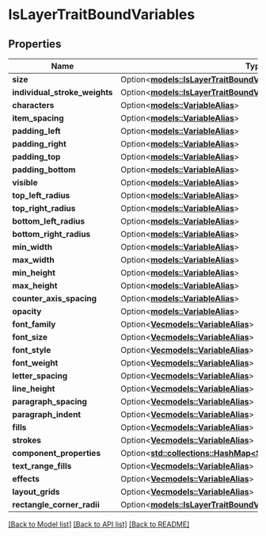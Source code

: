 # IsLayerTraitBoundVariables

## Properties

Name | Type | Description | Notes
------------ | ------------- | ------------- | -------------
**size** | Option<[**models::IsLayerTraitBoundVariablesSize**](IsLayerTrait_boundVariables_size.md)> |  | [optional]
**individual_stroke_weights** | Option<[**models::IsLayerTraitBoundVariablesIndividualStrokeWeights**](IsLayerTrait_boundVariables_individualStrokeWeights.md)> |  | [optional]
**characters** | Option<[**models::VariableAlias**](VariableAlias.md)> |  | [optional]
**item_spacing** | Option<[**models::VariableAlias**](VariableAlias.md)> |  | [optional]
**padding_left** | Option<[**models::VariableAlias**](VariableAlias.md)> |  | [optional]
**padding_right** | Option<[**models::VariableAlias**](VariableAlias.md)> |  | [optional]
**padding_top** | Option<[**models::VariableAlias**](VariableAlias.md)> |  | [optional]
**padding_bottom** | Option<[**models::VariableAlias**](VariableAlias.md)> |  | [optional]
**visible** | Option<[**models::VariableAlias**](VariableAlias.md)> |  | [optional]
**top_left_radius** | Option<[**models::VariableAlias**](VariableAlias.md)> |  | [optional]
**top_right_radius** | Option<[**models::VariableAlias**](VariableAlias.md)> |  | [optional]
**bottom_left_radius** | Option<[**models::VariableAlias**](VariableAlias.md)> |  | [optional]
**bottom_right_radius** | Option<[**models::VariableAlias**](VariableAlias.md)> |  | [optional]
**min_width** | Option<[**models::VariableAlias**](VariableAlias.md)> |  | [optional]
**max_width** | Option<[**models::VariableAlias**](VariableAlias.md)> |  | [optional]
**min_height** | Option<[**models::VariableAlias**](VariableAlias.md)> |  | [optional]
**max_height** | Option<[**models::VariableAlias**](VariableAlias.md)> |  | [optional]
**counter_axis_spacing** | Option<[**models::VariableAlias**](VariableAlias.md)> |  | [optional]
**opacity** | Option<[**models::VariableAlias**](VariableAlias.md)> |  | [optional]
**font_family** | Option<[**Vec<models::VariableAlias>**](VariableAlias.md)> |  | [optional]
**font_size** | Option<[**Vec<models::VariableAlias>**](VariableAlias.md)> |  | [optional]
**font_style** | Option<[**Vec<models::VariableAlias>**](VariableAlias.md)> |  | [optional]
**font_weight** | Option<[**Vec<models::VariableAlias>**](VariableAlias.md)> |  | [optional]
**letter_spacing** | Option<[**Vec<models::VariableAlias>**](VariableAlias.md)> |  | [optional]
**line_height** | Option<[**Vec<models::VariableAlias>**](VariableAlias.md)> |  | [optional]
**paragraph_spacing** | Option<[**Vec<models::VariableAlias>**](VariableAlias.md)> |  | [optional]
**paragraph_indent** | Option<[**Vec<models::VariableAlias>**](VariableAlias.md)> |  | [optional]
**fills** | Option<[**Vec<models::VariableAlias>**](VariableAlias.md)> |  | [optional]
**strokes** | Option<[**Vec<models::VariableAlias>**](VariableAlias.md)> |  | [optional]
**component_properties** | Option<[**std::collections::HashMap<String, models::VariableAlias>**](VariableAlias.md)> |  | [optional]
**text_range_fills** | Option<[**Vec<models::VariableAlias>**](VariableAlias.md)> |  | [optional]
**effects** | Option<[**Vec<models::VariableAlias>**](VariableAlias.md)> |  | [optional]
**layout_grids** | Option<[**Vec<models::VariableAlias>**](VariableAlias.md)> |  | [optional]
**rectangle_corner_radii** | Option<[**models::IsLayerTraitBoundVariablesRectangleCornerRadii**](IsLayerTrait_boundVariables_rectangleCornerRadii.md)> |  | [optional]

[[Back to Model list]](../README.md#documentation-for-models) [[Back to API list]](../README.md#documentation-for-api-endpoints) [[Back to README]](../README.md)


